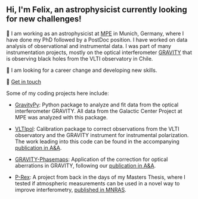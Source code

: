 ## Hi, I'm Felix, an astrophysicist currently looking for new challenges!

🔭 I am working as an astrophysicist at [MPE](https://mpe.mpg.de) in Munich, Germany, where I have done my PhD followed by a PostDoc position. I have worked on data analysis of observational and instrumental data. I was part of many instrumentation projects, mostly on the optical interferometer [GRAVITY](https://www.eso.org/public/teles-instr/paranal-observatory/vlt/vlt-instr/gravity/) that is observing black holes from the VLTI observatory in Chile.

🌱 I am looking for a career change and developing new skills.

💬 [Get in touch](https://www.linkedin.com/in/felix-widmann-ab045b141/)

Some of my coding projects here include:

- [GravityPy](https://github.com/widmannf/GravityPy): Python package to analyze and fit data from the optical interferometer GRAVITY. All data from the Galactic Center Project at MPE was analyzed with this package.

- [VLTIpol](https://github.com/widmannf/VLTIpol): Calibration package to correct observations from the VLTI observatory and the GRAVITY instrument for instrumental polarization. The work leading into this code can be found in the accompanying [publication in A&A](https://arxiv.org/abs/2311.03472).

- [GRAVITY-Phasemaps](https://github.com/widmannf/VLTIpol): Application of the correction for optical aberrations in GRAVITY, following our [publication in A&A](https://arxiv.org/abs/2101.12098).

- [P-Rex](https://github.com/widmannf/prex): A project from back in the days of my Masters Thesis, where I tested if atmospheric measurements can be used in a novel way to improve interferometry, [published in MNRAS](https://arxiv.org/abs/1712.07716).

<!--
**widmannf/widmannf** is a ✨ _special_ ✨ repository because its `README.md` (this file) appears on your GitHub profile.

Here are some ideas to get you started:

- 🔭 I’m currently working on ...
- 🌱 I’m currently learning ...
- 👯 I’m looking to collaborate on ...
- 🤔 I’m looking for help with ...
- 💬 Ask me about ...
- 📫 How to reach me: ...
- 😄 Pronouns: ...
- ⚡ Fun fact: ...
-->
